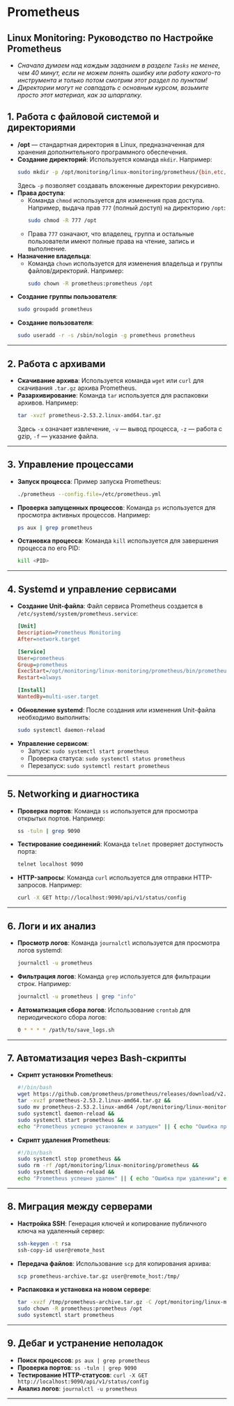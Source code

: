 # Prometheus

## Linux Monitoring: Руководство по Настройке Prometheus
- _Сначала думаем над каждым заданием в разделе `Tasks` не менее, чем 40 минут, если не можем понять ошибку или работу какого-то инструмента и только потом смотрим этот раздел по пунктам!_
- _Директории могут не совпадать с основным курсом, возьмите просто этот материал, как за шпаргалку._

## 1. **Работа с файловой системой и директориями**
- **/opt** — стандартная директория в Linux, предназначенная для хранения дополнительного программного обеспечения.
- **Создание директорий**: Используется команда `mkdir`. Например:
  ```bash
  sudo mkdir -p /opt/monitoring/linux-monitoring/prometheus/{bin,etc,data,consoles,console_libraries}
  ```
  Здесь `-p` позволяет создавать вложенные директории рекурсивно.
- **Права доступа**: 
  - Команда `chmod` используется для изменения прав доступа. Например, выдача прав `777` (полный доступ) на директорию `/opt`:
    ```bash
    sudo chmod -R 777 /opt
    ```
  - Права `777` означают, что владелец, группа и остальные пользователи имеют полные права на чтение, запись и выполнение.
- **Назначение владельца**: 
  - Команда `chown` используется для изменения владельца и группы файлов/директорий. Например:
    ```bash
    sudo chown -R prometheus:prometheus /opt
    ```
- **Создание группы пользователя**:
    ```bash
    sudo groupadd prometheus
    ```
- **Создание пользователя**:
    ```bash
    sudo useradd -r -s /sbin/nologin -g prometheus prometheus
    ```
---


## 2. **Работа с архивами**
- **Скачивание архива**: Используется команда `wget` или `curl` для скачивания `.tar.gz` архива Prometheus.
- **Разархивирование**: Команда `tar` используется для распаковки архивов. Например:
  ```bash
  tar -xvzf prometheus-2.53.2.linux-amd64.tar.gz
  ```
  Здесь `-x` означает извлечение, `-v` — вывод процесса, `-z` — работа с gzip, `-f` — указание файла.

---

## 3. **Управление процессами**
- **Запуск процесса**: Пример запуска Prometheus:
  ```bash
  ./prometheus --config.file=/etc/prometheus.yml
  ```
- **Проверка запущенных процессов**: Команда `ps` используется для просмотра активных процессов. Например:
  ```bash
  ps aux | grep prometheus
  ```
- **Остановка процесса**: Команда `kill` используется для завершения процесса по его PID:
  ```bash
  kill <PID>
  ```

---

## 4. **Systemd и управление сервисами**
- **Создание Unit-файла**: Файл сервиса Prometheus создается в `/etc/systemd/system/prometheus.service`:
  ```ini
  [Unit]
  Description=Prometheus Monitoring
  After=network.target

  [Service]
  User=prometheus
  Group=prometheus
  ExecStart=/opt/monitoring/linux-monitoring/prometheus/bin/prometheus --config.file=/opt/monitoring/linux-monitoring/prometheus/etc/prometheus.yml
  Restart=always

  [Install]
  WantedBy=multi-user.target
  ```
- **Обновление systemd**: После создания или изменения Unit-файла необходимо выполнить:
  ```bash
  sudo systemctl daemon-reload
  ```
- **Управление сервисом**:
  - Запуск: `sudo systemctl start prometheus`
  - Проверка статуса: `sudo systemctl status prometheus`
  - Перезапуск: `sudo systemctl restart prometheus`

---

## 5. **Networking и диагностика**
- **Проверка портов**: Команда `ss` используется для просмотра открытых портов. Например:
  ```bash
  ss -tuln | grep 9090
  ```
- **Тестирование соединений**: Команда `telnet` проверяет доступность порта:
  ```bash
  telnet localhost 9090
  ```
- **HTTP-запросы**: Команда `curl` используется для отправки HTTP-запросов. Например:
  ```bash
  curl -X GET http://localhost:9090/api/v1/status/config
  ```

---

## 6. **Логи и их анализ**
- **Просмотр логов**: Команда `journalctl` используется для просмотра логов systemd:
  ```bash
  journalctl -u prometheus
  ```
- **Фильтрация логов**: Команда `grep` используется для фильтрации строк. Например:
  ```bash
  journalctl -u prometheus | grep "info"
  ```
- **Автоматизация сбора логов**: Использование `crontab` для периодического сбора логов:
  ```bash
  0 * * * * /path/to/save_logs.sh
  ```

---

## 7. **Автоматизация через Bash-скрипты**
- **Скрипт установки Prometheus**:
  ```bash
  #!/bin/bash
  wget https://github.com/prometheus/prometheus/releases/download/v2.53.2/prometheus-2.53.2.linux-amd64.tar.gz &&
  tar -xvzf prometheus-2.53.2.linux-amd64.tar.gz &&
  sudo mv prometheus-2.53.2.linux-amd64 /opt/monitoring/linux-monitoring/prometheus &&
  sudo systemctl daemon-reload &&
  sudo systemctl start prometheus &&
  echo "Prometheus успешно установлен и запущен" || { echo "Ошибка при установке"; exit 1; }
  ```
- **Скрипт удаления Prometheus**:
  ```bash
  #!/bin/bash
  sudo systemctl stop prometheus &&
  sudo rm -rf /opt/monitoring/linux-monitoring/prometheus &&
  sudo systemctl daemon-reload &&
  echo "Prometheus успешно удален" || { echo "Ошибка при удалении"; exit 1; }
  ```

---

## 8. **Миграция между серверами**
- **Настройка SSH**: Генерация ключей и копирование публичного ключа на удаленный сервер:
  ```bash
  ssh-keygen -t rsa
  ssh-copy-id user@remote_host
  ```
- **Передача файлов**: Использование `scp` для копирования архива:
  ```bash
  scp prometheus-archive.tar.gz user@remote_host:/tmp/
  ```
- **Распаковка и установка на новом сервере**:
  ```bash
  tar -xvzf /tmp/prometheus-archive.tar.gz -C /opt/monitoring/linux-monitoring/
  sudo chown -R prometheus:prometheus /opt
  sudo systemctl start prometheus
  ```

---

## 9. **Дебаг и устранение неполадок**
- **Поиск процессов**: `ps aux | grep prometheus`
- **Проверка портов**: `ss -tuln | grep 9090`
- **Тестирование HTTP-статусов**: `curl -X GET http://localhost:9090/api/v1/status/config`
- **Анализ логов**: `journalctl -u prometheus`

---
